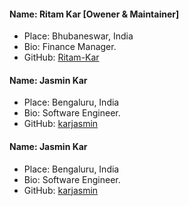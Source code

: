  #### Name: Ritam Kar [Owener & Maintainer]
 - Place: Bhubaneswar, India
 - Bio: Finance Manager.
 - GitHub: [Ritam-Kar](https://github.com/Ritam-Kar)

#### Name: Jasmin Kar
 - Place: Bengaluru, India
 - Bio: Software Engineer.
 - GitHub: [karjasmin](https://github.com/karjasmin)
 
 #### Name: Jasmin Kar
 - Place: Bengaluru, India
 - Bio: Software Engineer.
 - GitHub: [karjasmin](https://github.com/karjasmin)
 
